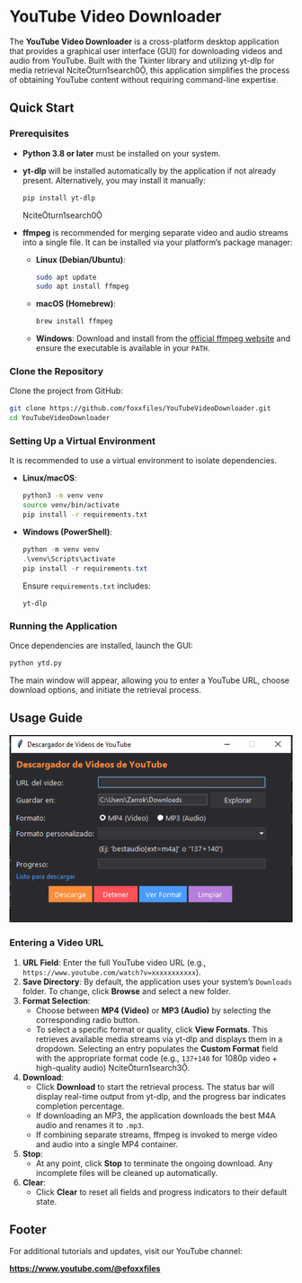 # YouTube Video Downloader

The **YouTube Video Downloader** is a cross-platform desktop application that provides a graphical user interface (GUI) for downloading videos and audio from YouTube. Built with the Tkinter library and utilizing yt-dlp for media retrieval citeturn1search0, this application simplifies the process of obtaining YouTube content without requiring command-line expertise.

## Quick Start

### Prerequisites

- **Python 3.8 or later** must be installed on your system.
- **yt-dlp** will be installed automatically by the application if not already present. Alternatively, you may install it manually:

  ```bash
  pip install yt-dlp
  ```
  citeturn1search0

- **ffmpeg** is recommended for merging separate video and audio streams into a single file. It can be installed via your platform’s package manager:
  - **Linux (Debian/Ubuntu)**:
    ```bash
    sudo apt update
    sudo apt install ffmpeg
    ```
  - **macOS (Homebrew)**:
    ```bash
    brew install ffmpeg
    ```
  - **Windows**: Download and install from the [official ffmpeg website](https://ffmpeg.org/) and ensure the executable is available in your `PATH`.

### Clone the Repository

Clone the project from GitHub:

```bash
git clone https://github.com/foxxfiles/YouTubeVideoDownloader.git
cd YouTubeVideoDownloader
```

### Setting Up a Virtual Environment

It is recommended to use a virtual environment to isolate dependencies.

- **Linux/macOS**:
  ```bash
  python3 -m venv venv
  source venv/bin/activate
  pip install -r requirements.txt
  ```
- **Windows (PowerShell)**:
  ```powershell
  python -m venv venv
  .\venv\Scripts\activate
  pip install -r requirements.txt
  ```
  Ensure `requirements.txt` includes:
  ```text
  yt-dlp
  ```

### Running the Application

Once dependencies are installed, launch the GUI:

```bash
python ytd.py
```

The main window will appear, allowing you to enter a YouTube URL, choose download options, and initiate the retrieval process.

## Usage Guide
![UI](./img/1.PNG)

### Entering a Video URL

1. **URL Field**: Enter the full YouTube video URL (e.g., `https://www.youtube.com/watch?v=xxxxxxxxxxx`).
2. **Save Directory**: By default, the application uses your system’s `Downloads` folder. To change, click **Browse** and select a new folder.
3. **Format Selection**:
   - Choose between **MP4 (Video)** or **MP3 (Audio)** by selecting the corresponding radio button.
   - To select a specific format or quality, click **View Formats**. This retrieves available media streams via yt-dlp and displays them in a dropdown. Selecting an entry populates the **Custom Format** field with the appropriate format code (e.g., `137+140` for 1080p video + high-quality audio) citeturn1search3.
4. **Download**:
   - Click **Download** to start the retrieval process. The status bar will display real-time output from yt-dlp, and the progress bar indicates completion percentage.
   - If downloading an MP3, the application downloads the best M4A audio and renames it to `.mp3`.
   - If combining separate streams, ffmpeg is invoked to merge video and audio into a single MP4 container.
5. **Stop**:
   - At any point, click **Stop** to terminate the ongoing download. Any incomplete files will be cleaned up automatically.
6. **Clear**:
   - Click **Clear** to reset all fields and progress indicators to their default state.

## Footer

For additional tutorials and updates, visit our YouTube channel:

**https://www.youtube.com/@efoxxfiles**


